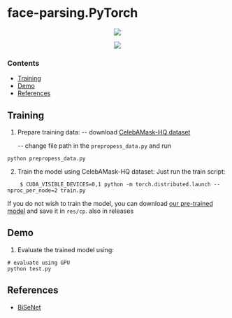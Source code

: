 # face-parsing.PyTorch

<p align="center">
	<a href="https://github.com/zllrunning/face-parsing.PyTorch">
    <img class="page-image" src="https://media.discordapp.net/attachments/719433414083870741/738104460051480606/gifntext-gif.gif" >
	</a>
</p>

<p align="center">
	<a href="https://github.com/zllrunning/face-parsing.PyTorch">
    <img class="page-image" src="https://tenor.com/95SL.gif" >
	</a>
</p>

### Contents
- [Training](#training)
- [Demo](#Demo)
- [References](#references)

## Training

1. Prepare training data:
    -- download [CelebAMask-HQ dataset](https://github.com/switchablenorms/CelebAMask-HQ)

	--  change file path in the `prepropess_data.py`  and run
```Shell
python prepropess_data.py
```

2. Train the model using CelebAMask-HQ dataset:
Just run the train script: 
```
    $ CUDA_VISIBLE_DEVICES=0,1 python -m torch.distributed.launch --nproc_per_node=2 train.py
```

If you do not wish to train the model, you can download [our pre-trained model](https://drive.google.com/open?id=154JgKpzCPW82qINcVieuPH3fZ2e0P812) and save it in `res/cp`. also in releases


## Demo
1. Evaluate the trained model using:
```Shell
# evaluate using GPU
python test.py
```




## References
- [BiSeNet](https://github.com/CoinCheung/BiSeNet)

